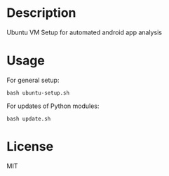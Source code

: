 # Description

Ubuntu VM Setup for automated android app analysis

# Usage

For general setup: 

`bash ubuntu-setup.sh`

For updates of Python modules:

`bash update.sh`

# License

MIT